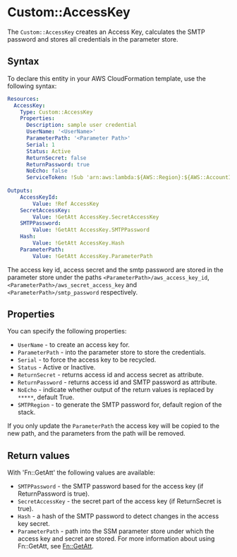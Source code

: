 # Custom::AccessKey
The `Custom::AccessKey` creates an Access Key, calculates the SMTP password and stores all credentials in the parameter store.

## Syntax
To declare this entity in your AWS CloudFormation template, use the following syntax:

```yaml
Resources:
  AccessKey:
    Type: Custom::AccessKey
    Properties:
      Description: sample user credential
      UserName: '<UserName>'
      ParameterPath: '<Parameter Path>'
      Serial: 1
      Status: Active
      ReturnSecret: false
      ReturnPassword: true
      NoEcho: false
      ServiceToken: !Sub 'arn:aws:lambda:${AWS::Region}:${AWS::AccountId}:function:binxio-cfn-secret-provider'
        
Outputs:
    AccessKeyId:
        Value: !Ref AccessKey
    SecretAccessKey:
        Value: !GetAtt AccessKey.SecretAccessKey
    SMTPPassword:
        Value: !GetAtt AccessKey.SMTPPassword
    Hash:
        Value: !GetAtt AccessKey.Hash
    ParameterPath:
        Value: !GetAtt AccessKey.ParameterPath
```

The access key id, access secret and the smtp password are stored in the parameter store under the paths `<ParameterPath>/aws_access_key_id`, `<ParameterPath>/aws_secret_access_key` and `<ParameterPath>/smtp_password` respectively.

## Properties
You can specify the following properties:

- `UserName`  - to create an access key for.
- `ParameterPath`  - into the parameter store to store the credentials.
- `Serial`  - to force the access key to be recycled.
- `Status`  - Active or Inactive.
- `ReturnSecret`  - returns access id and access secret as attribute.
- `ReturnPassword`  - returns access id and SMTP password as attribute.
- `NoEcho` - indicate whether output of the return values is replaced by `*****`, default True.
- `SMTPRegion` - to generate the SMTP password for, default region of the stack.

If you only update the `ParameterPath` the access key will be copied to the new path, and the parameters from the path 
will be removed.

## Return values
With 'Fn::GetAtt' the following values are available:

- `SMTPPassword` - the SMTP password based for the access key (if ReturnPassword is true).
- `SecretAccessKey` - the secret part of the access key (if ReturnSecret is true).
- `Hash` - a hash of the SMTP password to detect changes in the access key secret.
- `ParameterPath` - path into the SSM parameter store under which the access key and secret are stored.
For more information about using Fn::GetAtt, see [Fn::GetAtt](http://docs.aws.amazon.com/AWSCloudFormation/latest/UserGuide/intrinsic-function-reference-getatt.html).
